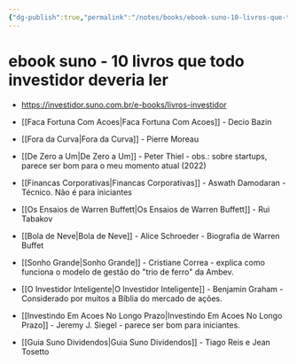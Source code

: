 ```yaml
---
{"dg-publish":true,"permalink":"/notes/books/ebook-suno-10-livros-que-todo-investidor-deveria-ler/","dgHomeLink":true,"dgPassFrontmatter":false,"dgShowBacklinks":true,"dgShowLocalGraph":true}
---
```


# ebook suno - 10 livros que todo investidor deveria ler

- <https://investidor.suno.com.br/e-books/livros-investidor>

- [[Faca Fortuna Com Acoes|Faca Fortuna Com Acoes]] - Decio Bazin
- [[Fora da Curva|Fora da Curva]] - Pierre Moreau
- [[De Zero a Um|De Zero a Um]] - Peter Thiel - obs.: sobre startups, parece ser bom para o meu momento atual (2022)
- [[Financas Corporativas|Financas Corporativas]] - Aswath Damodaran - Técnico. Não é para iniciantes
- [[Os Ensaios de Warren Buffett|Os Ensaios de Warren Buffett]] - Rui Tabakov
- [[Bola de Neve|Bola de Neve]] - Alice Schroeder - Biografia de Warren Buffet
- [[Sonho Grande|Sonho Grande]] - Cristiane Correa - explica como funciona o modelo de gestão do "trio de ferro" da Ambev.
- [[O Investidor Inteligente|O Investidor Inteligente]] - Benjamin Graham - Considerado por muitos a Bíblia do mercado de ações.
- [[Investindo Em Acoes No Longo Prazo|Investindo Em Acoes No Longo Prazo]] - Jeremy J. Siegel - parece ser bom para iniciantes.
- [[Guia Suno Dividendos|Guia Suno Dividendos]] - Tiago Reis e Jean Tosetto